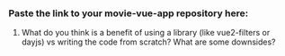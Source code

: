 ### Paste the link to your movie-vue-app repository here:

1. What do you think is a benefit of using a library (like vue2-filters or dayjs) vs writing the code from scratch? What are some downsides?
